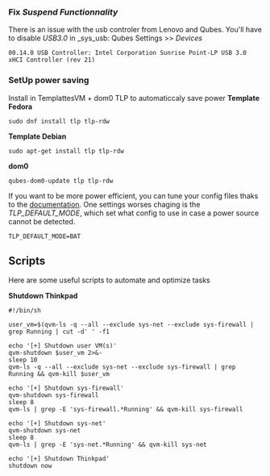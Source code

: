 ### Fix _Suspend Functionnality_
There is an issue with the usb controler from Lenovo and Qubes.
You'll have to disable _USB3.0_ in \_sys_usb: Qubes Settings >> _Devices_
```
00.14.0 USB Controller: Intel Corporation Sunrise Point-LP USB 3.0 xHCI Controller (rev 21)
```

### SetUp power saving
Install in TemplattesVM + dom0 TLP to automaticcaly save power
**Template Fedora**
```
sudo dnf install tlp tlp-rdw
```
**Template Debian**
```
sudo apt-get install tlp tlp-rdw
```
**dom0**
```
qubes-dom0-update tlp tlp-rdw
```

If you want to be more power efficient, you can tune your config files thaks to the [documentation](https://linrunner.de/en/tlp/docs/tlp-configuration.html).
One settings worses chaging is the _TLP_DEFAULT_MODE_, which set what config to use in case a power source cannot be detected.
```
TLP_DEFAULT_MODE=BAT
```


## Scripts
Here are some useful scripts to automate and optimize tasks

**Shutdown Thinkpad**
```
#!/bin/sh

user_vm=$(qvm-ls -q --all --exclude sys-net --exclude sys-firewall | grep Running | cut -d' ' -f1

echo '[+] Shutdown user VM(s)'
qvm-shutdown $user_vm 2>&-
sleep 10
qvm-ls -q --all --exclude sys-net --exclude sys-firewall | grep Running && qvm-kill $user_vm

echo '[+] Shutdown sys-firewall'
qvm-shutdown sys-firewall
sleep 8
qvm-ls | grep -E 'sys-firewall.*Running' && qvm-kill sys-firewall

echo '[+] Shutdown sys-net'
qvm-shutdown sys-net
sleep 8
qvm-ls | grep -E 'sys-net.*Running' && qvm-kill sys-net

echo '[+] Shutdown Thinkpad'
shutdown now
```
